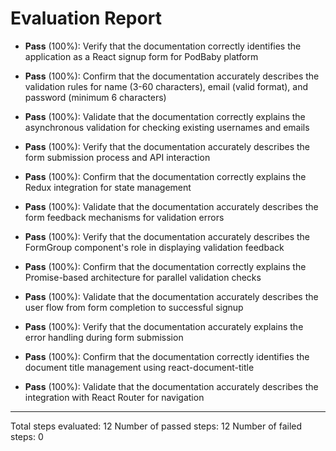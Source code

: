 # Evaluation Report

- **Pass** (100%): Verify that the documentation correctly identifies the application as a React signup form for PodBaby platform
  
- **Pass** (100%): Confirm that the documentation accurately describes the validation rules for name (3-60 characters), email (valid format), and password (minimum 6 characters)
  
- **Pass** (100%): Validate that the documentation correctly explains the asynchronous validation for checking existing usernames and emails
  
- **Pass** (100%): Verify that the documentation accurately describes the form submission process and API interaction
  
- **Pass** (100%): Confirm that the documentation correctly explains the Redux integration for state management
  
- **Pass** (100%): Validate that the documentation accurately describes the form feedback mechanisms for validation errors
  
- **Pass** (100%): Verify that the documentation accurately describes the FormGroup component's role in displaying validation feedback
  
- **Pass** (100%): Confirm that the documentation correctly explains the Promise-based architecture for parallel validation checks
  
- **Pass** (100%): Validate that the documentation accurately describes the user flow from form completion to successful signup
  
- **Pass** (100%): Verify that the documentation accurately explains the error handling during form submission
  
- **Pass** (100%): Confirm that the documentation correctly identifies the document title management using react-document-title
  
- **Pass** (100%): Validate that the documentation accurately describes the integration with React Router for navigation

---

Total steps evaluated: 12
Number of passed steps: 12
Number of failed steps: 0